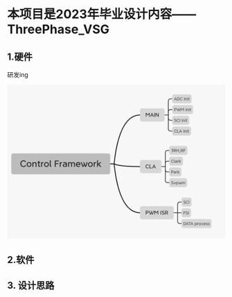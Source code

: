 ﻿# 本项目是2023年毕业设计内容——ThreePhase_VSG
## 1.硬件
研发ing

![Image text](https://github.com/yellow-new/ThreePhase_VSG/blob/main/imges/Control_Framework.png)
## 2.软件


## 3. 设计思路


